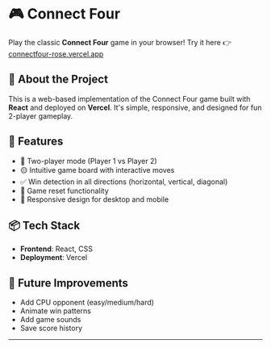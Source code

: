 # 🎮 Connect Four

Play the classic **Connect Four** game in your browser!
Try it here 👉 [connectfour-rose.vercel.app](https://connectfour-rose.vercel.app/)

## 🧩 About the Project

This is a web-based implementation of the Connect Four game built with **React** and deployed on **Vercel**. It's simple, responsive, and designed for fun 2-player gameplay.

## 🚀 Features

* 🎯 Two-player mode (Player 1 vs Player 2)
* 🟡 Intuitive game board with interactive moves
* ✅ Win detection in all directions (horizontal, vertical, diagonal)
* 🔁 Game reset functionality
* 📱 Responsive design for desktop and mobile

## 📦 Tech Stack

* **Frontend**: React, CSS
* **Deployment**: Vercel

## 📌 Future Improvements

* Add CPU opponent (easy/medium/hard)
* Animate win patterns
* Add game sounds
* Save score history

---
